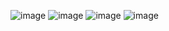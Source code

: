 ![image](https://github.com/arnavbahadur/image-search/assets/121088923/7532a552-6572-4fe2-b255-533d644278af)
![image](https://github.com/arnavbahadur/image-search/assets/121088923/f3d920be-6597-4df5-94ad-221e972a9d91)
![image](https://github.com/arnavbahadur/image-search/assets/121088923/23e22fa0-adb9-4ac9-ac26-6bef025c9a51)
![image](https://github.com/arnavbahadur/image-search/assets/121088923/6122488f-9e6b-48b2-9ef6-a3c064ddd105)
